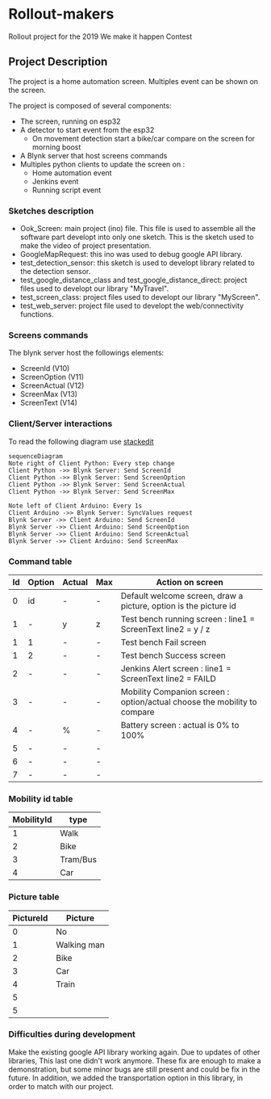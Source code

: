 # Rollout-makers
Rollout project for the 2019 We make it happen Contest


## Project Description
The project is a home automation screen.
Multiples event can be shown on the screen.

The project is composed of several components:
 - The screen, running on esp32
 - A detector to start event from the esp32
   * On movement detection start a bike/car compare on the screen for morning boost
 - A Blynk server that host screens commands
 - Multiples python clients to update the screen on :
   * Home automation event
   * Jenkins event
   * Running script event 
 
### Sketches description

- Ook_Screen: main project (ino) file. This file is used to assemble all the software part developt into only one sketch. This is the sketch used to make the video of project presentation.
- GoogleMapRequest: this ino was used to debug google API library.
- test_detection_sensor: this sketch is used to developt library related to the detection sensor.
- test_google_distance_class and test_google_distance_direct: project files used to developt our library "MyTravel".
- test_screen_class: project files used to developt our library "MyScreen".
- test_web_server: project file used to developt the web/connectivity functions.

### Screens commands

The blynk server host the followings elements:
 - ScreenId (V10)
 - ScreenOption (V11)
 - ScreenActual (V12)
 - ScreenMax (V13)
 - ScreenText (V14)

### Client/Server interactions

To read the following diagram use [stackedit](https://stackedit.io/app#)
```mermaid
sequenceDiagram
Note right of Client Python: Every step change
Client Python ->> Blynk Server: Send ScreenId
Client Python ->> Blynk Server: Send ScreenOption
Client Python ->> Blynk Server: Send ScreenActual
Client Python ->> Blynk Server: Send ScreenMax

Note left of Client Arduino: Every 1s
Client Arduino ->> Blynk Server: SyncValues request
Blynk Server ->> Client Arduino: Send ScreenId
Blynk Server ->> Client Arduino: Send ScreenOption
Blynk Server ->> Client Arduino: Send ScreenActual
Blynk Server ->> Client Arduino: Send ScreenMax
```

### Command table

| Id  | Option | Actual | Max | Action on screen                
|-----|--------|--------|-----|---------------------------------
|  0  |   id   |    -   |  -  | Default welcome screen, draw a picture, option is the picture id
|  1  |    -   |    y   |  z  | Test bench running screen : line1 = ScreenText line2 = y / z
|  1  |    1   |    -   |  -  | Test bench Fail screen 
|  1  |    2   |    -   |  -  | Test bench Success screen 
|  2  |    -   |    -   |  -  | Jenkins Alert screen : line1 = ScreenText line2 = FAILD
|  3  |    -   |    -   |  -  | Mobility Companion screen : option/actual choose the mobility to compare
|  4  |    -   |   %    |  -  | Battery screen : actual is 0% to 100%
|  5  |    -   |   -    |  -  | 
|  6  |    -   |   -    |  -  | 
|  7  |    -   |   -    |  -  | 

### Mobility id table

| MobilityId | type 
|------------|--------------
|     1      | Walk
|     2      | Bike
|     3      | Tram/Bus
|     4      | Car


### Picture table

| PictureId | Picture 
|-----------|--------------
|     0     | No
|     1     | Walking man
|     2     | Bike 
|     3     | Car
|     4     | Train
|     5     | 
|     5     | 

### Difficulties during development
Make the existing google API library working again. Due to updates of other libraries, This last one didn't work anymore.
These fix are enough to make a demonstration, but some minor bugs are still present and could be fix in the future. 
In addition, we added the transportation option in this library, in order to match with our project. 

